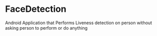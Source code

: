 # FaceDetection
Android Application that Performs Liveness detection on person without asking person to perform or do anything 
